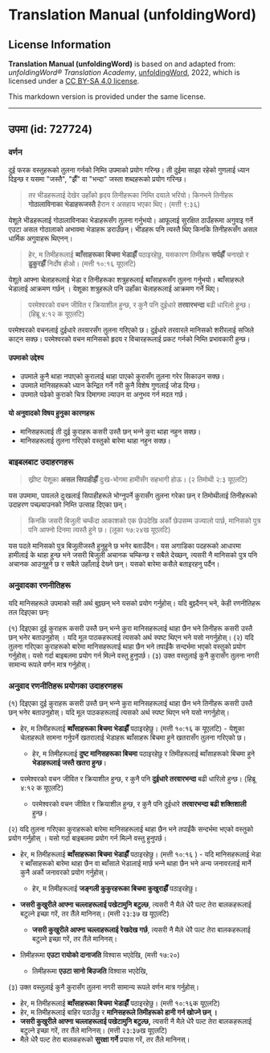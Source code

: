 # Translation Manual (unfoldingWord)

## License Information

**Translation Manual (unfoldingWord)** is based on and adapted from: _unfoldingWord® Translation Academy_, [unfoldingWord](https://unfoldingword.org/utw), 2022, which is licensed under a [CC BY-SA 4.0 license](https://creativecommons.org/licenses/by-sa/4.0/legalcode.en).

This markdown version is provided under the same license.



--------------------------------

## उपमा (id: 727724)

### वर्णन

दुई फरक वस्तुहरूको तुलना गर्नको निम्ति उपमाको प्रयोग गरिन्छ। ती दुईमा साझा रहेको गुणलाई ध्यान दिइन्छ र यसमा "जस्तै", "झैँ" वा "भन्दा" जस्ता शब्दहरूको प्रयोग गरिन्छ।

> तर भीडहरूलाई देखेर उहाँको हृदय तिनीहरूका निम्‍ति दयाले भरियो। किनभने तिनीहरू **गोठालाविनाका** **भेडाहरूजस्‍तै** हैरान र असहाय भएका थिए। (मत्ती ९:३६)

येशूले भीडहरूलाई गोठालाविनाका भेडाहरूसँग तुलना गर्नुभयो। आफूलाई सुरक्षित ठाउँहरूमा अगुवाइ गर्ने एउटा असल गोठालाको अभावमा भेडाहरू डराउँछन्। भीडहरू पनि त्यस्तै थिए किनकि तिनीहरूसँग असल धार्मिक अगुवाहरू थिएनन्।

> हेर, म तिमीहरूलाई **ब्‍वाँसाहरूका बिचमा भेडाझैँ** पठाइरहेछु, यसकारण तिमीहरू **सर्पझैँ** चनाखो र **ढुकुरझैँ** निर्दोष होओ। (मत्ती १०:१६ यूएलटि)

येशूले आफ्ना चेलाहरूलाई भेडा र तिनीहरूका शत्रुहरूलाई ब्‍वाँसाहरूसँग तुलना गर्नुभयो। ब्‍वाँसाहरूले भेडालाई आक्रमण गर्छन् । येशूका शत्रुहरूले पनि उहाँका चेलाहरूलाई आक्रमण गर्ने थिए।

> परमेश्‍वरको वचन जीवित र क्रियाशील हुन्‍छ, र कुनै पनि दुईधारे **तरवारभन्‍दा** बढी धारिलो हुन्‍छ। (हिब्रू ४:१२ क यूएलटि)

परमेश्‍वरको वचनलाई दुईधारे तरवारसँग तुलना गरिएको छ। दुईधारे तरवारले मानिसको शरीरलाई सजिले काट्न सक्छ। परमेश्‍वरको वचन मानिसको हृदय र विचारहरूलाई प्रकट गर्नको निम्ति प्रभावकारी हुन्छ।

#### उपमाको उद्देश्य

* उपमाले कुनै थाहा नपाएको कुरालाई थाहा पाएको कुरासँग तुलना गरेर सिकाउन सक्छ।
* उपमाले मानिसहरूको ध्यान केन्द्रित गर्ने गरी कुनै विशेष गुणलाई जोड दिन्छ।
* उपमाले पढेको कुराको चित्र दिमागमा ल्याउन वा अनुभव गर्न मदत गर्छ।

#### यो अनुवादको विषय हुनुका कारणहरू

* मानिसहरूलाई ती दुई कुराहरू कसरी उस्तै छन् भन्‍ने कुरा थाहा नहुन सक्छ।
* मानिसहरूलाई तुलना गरिएको वस्तुको बारेमा थाहा नहुन सक्छ।

### बाइबलबाट उदाहरणहरू

> ख्रीष्‍ट येशूका **असल सिपाहीझैँ** दुःख\-भोगमा हामीसँग सहभागी होऊ। (२ तिमोथी २:३ यूएलटि)

यस उपमामा, पावलले दुःखलाई सिपाहीहरूले भोग्‍नुपर्ने कुरासँग तुलना गरेका छन् र तिमोथीलाई तिनीहरूको उदाहरण पच्छ्याउनको निम्ति उत्साह दिएका छन्।

> किनकि जसरी बिजुली चम्‍कँदा आकाशको एक छेउदेखि अर्को छेउसम्‍म उज्‍यालो पार्छ, मानिसको पुत्र पनि आफ्‍नो दिनमा त्‍यस्‍तै हुने छ। (लूका १७:२४ख यूएलटि)

यस पदले मानिसको पुत्र बिजुलीजस्तै हुनुहुने छ भनेर बताउँदैन। यस अगाडिका पदहरूको आधारमा हामीलाई के थाहा हुन्छ भने जसरी बिजुली अचानक चम्किन्छ र सबैले देख्छन्, त्यसरी नै मानिसको पुत्र पनि अचानक आउनुहुने छ र सबैले उहाँलाई देख्‍ने छन्। यसको बारेमा कसैले बताइरहनु पर्दैन।

### अनुवादका रणनीतिहरू

यदि मानिसहरूले उपमाको सही अर्थ बुझ्छन् भने यसको प्रयोग गर्नुहोस्। यदि बुझ्दैनन् भने, केही रणनीतिहरू तल दिइएका छन्ः

(१) दिइएका दुई कुराहरू कसरी उस्तै छन् भन्‍ने कुरा मानिसहरूलाई थाहा छैन भने तिनीहरू कसरी उस्तै छन् भनेर बताउनुहोस् । यदि मूल पाठकहरूलाई त्यसको अर्थ स्पष्ट थिएन भने यसो नगर्नुहोस्। (२) यदि तुलना गरिएका कुराहरूको बारेमा मानिसहरूलाई थाहा छैन भने तपाईंकै सन्दर्भमा भएको वस्तुको प्रयोग गर्नुहोस्। यसो गर्दा बाइबलमा प्रयोग गर्न मिल्ने वस्तु हुनुपर्छ। (३) उक्त वस्तुलाई कुनै कुरासँग तुलना नगरी सामान्य रूपले वर्णन मात्र गर्नुहोस्।

### अनुवाद रणनीतिहरू प्रयोगका उदाहरणहरू

(१) दिइएका दुई कुराहरू कसरी उस्तै छन् भन्‍ने कुरा मानिसहरूलाई थाहा छैन भने तिनीहरू कसरी उस्तै छन् भनेर बताउनुहोस्। यदि मूल पाठकहरूलाई त्यसको अर्थ स्पष्ट थिएन भने यसो नगर्नुहोस्।

* हेर, म तिमीहरूलाई **ब्‍वाँसाहरूका बिचमा भेडाझैँ** पठाइरहेछु। (मत्ती १०:१६ क यूएलटि) \- येशूका चेलाहरूले सामना गर्नुपर्ने खतरालाई भेडाहरू ब्वाँसाहरू बिचमा हुने खतरासँग तुलना गरिएको छ।

    + हेर, म तिमीहरूलाई **दुष्ट मानिसहरूका बिचमा** पठाइरहेछु र तिमीहरूलाई ब्वाँसाहरूको बिचमा हुने **भेडाहरूलाई जस्तै खतरा हुन्छ**।
* परमेश्‍वरको वचन जीवित र क्रियाशील हुन्‍छ, र कुनै पनि **दुईधारे तरवारभन्‍दा** बढी धारिलो हुन्‍छ। (हिब्रू ४:१२ क यूएलटि)

    + परमेश्‍वरको वचन जीवित र क्रियाशील हुन्‍छ, र कुनै पनि दुईधारे **तरवारभन्‍दा बढी शक्तिशाली** हुन्‍छ।

(२) यदि तुलना गरिएका कुराहरूको बारेमा मानिसहरूलाई थाहा छैन भने तपाईंकै सन्दर्भमा भएको वस्तुको प्रयोग गर्नुहोस् । यसो गर्दा बाइबलमा प्रयोग गर्न मिल्ने वस्तु हुनुपर्छ।

* हेर, म तिमीहरूलाई **ब्‍वाँसाहरूका बिचमा भेडाझैँ** पठाइरहेछु। (मत्ती १०:१६ ) \- यदि मानिसहरूलाई भेडा र ब्वाँसाहरूको बारेमा थाहा छैन वा ब्वाँसाले भेडालाई मार्छ भन्‍ने थाहा छैन भने अन्य जनावरलाई मार्ने कुनै अर्को जनावरको प्रयोग गर्नुहोस्।

    + हेर, म तिमीहरूलाई **जङ्गली कुकुरहरूका बिचमा कुखुराझैँ** पठाइरहेछु।
* **जसरी कुखुरीले आफ्‍ना चल्‍लाहरूलाई पखेटामुनि बटुल्‍छ**, त्‍यसरी नै मैले धेरै पल्‍ट तेरा बालकहरूलाई बटुल्‍ने इच्‍छा गरें, तर तैंले मानिनस्‌। (मत्ती २३:३७ ख यूएलटि)

    + **जसरी कुखुरीले आफ्‍ना चल्‍लाहरूलाई रेखदेख गर्छ**, त्‍यसरी नै मैले धेरै पल्‍ट तेरा बालकहरूलाई बटुल्‍ने इच्‍छा गरें, तर तैंले मानिनस्‌।
* तिमीहरूमा **एउटा रायोको दानाजति** विश्‍वास भएदेखि, (मत्ती १७:२०)

    + तिमीहरूमा **एउटा सानो बिउजति** विश्‍वास भएदेखि,

(३) उक्त वस्तुलाई कुनै कुरासँग तुलना नगरी सामान्य रूपले वर्णन मात्र गर्नुहोस्।

* हेर, म तिमीहरूलाई **ब्‍वाँसाहरूका बिचमा भेडाझैँ** पठाइरहेछु। (मत्ती १०:१६क यूएलटि)
* हेर, म तिमीहरूलाई बाहिर पठाउँछु र **मानिसहरूले तिमीहरूको हानी गर्न खोज्‍ने छन् ।**
* **जसरी कुखुरीले आफ्‍ना चल्‍लाहरूलाई पखेटामुनि बटुल्‍छ,** त्‍यसरी नै मैले धेरै पल्‍ट तेरा बालकहरूलाई बटुल्‍ने इच्‍छा गरें, तर तैंले मानिनस्‌। (मत्ती २३:३७ख यूएलटि)
* मैले धेरै पल्‍ट तेरा बालकहरूको **सुरक्षा गर्ने** प्रयास गरें, तर तैंले मानिनस्‌।


